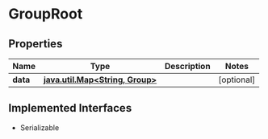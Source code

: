 

# GroupRoot

## Properties

Name | Type | Description | Notes
------------ | ------------- | ------------- | -------------
**data** | [**java.util.Map&lt;String, Group&gt;**](Group.md) |  |  [optional]


## Implemented Interfaces

* Serializable


